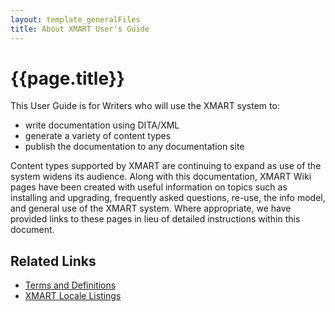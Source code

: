 ```yaml
---
layout: template_generalFiles
title: About XMART User's Guide
---
```


# {{page.title}}

This User Guide is for Writers who will use the XMART system to:

- write documentation using DITA/XML
- generate a variety of content types
- publish the documentation to any documentation site

Content types supported by XMART are continuing to expand as use of the system widens its audience. Along with this documentation, XMART Wiki pages have been created with useful information on topics
such as installing and upgrading, frequently asked questions, re-use, the info model, and general use of the XMART system. Where appropriate, we have provided links to these pages in lieu of detailed instructions
within this document.

## Related Links

- [Terms and Definitions](terms_and_definitions.md)
- [XMART Locale Listings](xmart_locale_listings.md)


